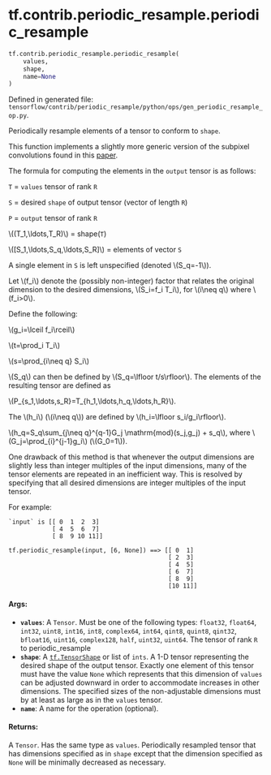 <div itemscope itemtype="http://developers.google.com/ReferenceObject">
<meta itemprop="name" content="tf.contrib.periodic_resample.periodic_resample" />
</div>

# tf.contrib.periodic_resample.periodic_resample

``` python
tf.contrib.periodic_resample.periodic_resample(
    values,
    shape,
    name=None
)
```



Defined in generated file: `tensorflow/contrib/periodic_resample/python/ops/gen_periodic_resample_op.py`.

Periodically resample elements of a tensor to conform to `shape`.

This function implements a slightly more generic version of the subpixel
convolutions found in this [paper](https://arxiv.org/abs/1609.05158).

The formula for computing the elements in the `output` tensor is as follows:

  `T` = `values` tensor of rank `R`

  `S` = desired `shape` of output tensor (vector of length `R`)

  `P` = `output` tensor of rank `R`

  \\((T_1,\\ldots,T_R)\\) = shape(`T`)

  \\([S_1,\\ldots,S_q,\\ldots,S_R]\\) = elements of vector `S`

  A single element in `S` is left unspecified (denoted \\(S_q=-1\\)).

  Let \\(f_i\\) denote the (possibly non-integer) factor that relates the original
  dimension to the desired dimensions, \\(S_i=f_i T_i\\), for \\(i\\neq q\\) where
  \\(f_i>0\\).

  Define the following:

  \\(g_i=\\lceil f_i\\rceil\\)

  \\(t=\\prod_i T_i\\)

  \\(s=\\prod_{i\\neq q} S_i\\)

  \\(S_q\\) can then be defined by \\(S_q=\\lfloor t/s\\rfloor\\).
  The elements of the resulting tensor are defined as

  \\(P_{s_1,\\ldots,s_R}=T_{h_1,\\ldots,h_q,\\ldots,h_R}\\).

  The \\(h_i\\) (\\(i\\neq q\\)) are defined by \\(h_i=\\lfloor s_i/g_i\\rfloor\\).

  \\(h_q=S_q\\sum_{j\\neq q}^{q-1}G_j \\mathrm{mod}(s_j,g_j) + s_q\\), where
  \\(G_j=\\prod_{i}^{j-1}g_i\\) (\\(G_0=1\\)).

One drawback of this method is that whenever the output dimensions are slightly
less than integer multiples of the input dimensions, many of the tensor elements
are repeated in an inefficient way. This is resolved by specifying that all
desired dimensions are integer multiples of the input tensor.

For example:

```prettyprint
`input` is [[ 0  1  2  3]
            [ 4  5  6  7]
            [ 8  9 10 11]]

tf.periodic_resample(input, [6, None]) ==> [[ 0  1]
                                            [ 2  3]
                                            [ 4  5]
                                            [ 6  7]
                                            [ 8  9]
                                            [10 11]]
```

#### Args:

* <b>`values`</b>: A `Tensor`. Must be one of the following types: `float32`, `float64`, `int32`, `uint8`, `int16`, `int8`, `complex64`, `int64`, `qint8`, `quint8`, `qint32`, `bfloat16`, `uint16`, `complex128`, `half`, `uint32`, `uint64`.
    The tensor of rank `R` to periodic_resample
* <b>`shape`</b>: A <a href="../../../tf/TensorShape.md"><code>tf.TensorShape</code></a> or list of `ints`.
    A 1-D tensor representing the desired shape of the output tensor.
    Exactly one element of this tensor must have the value `None` which represents
    that this dimension of `values` can be adjusted downward in order to
    accommodate increases in other dimensions. The specified sizes of the
    non-adjustable dimensions must by at least as large as in the `values` tensor.
* <b>`name`</b>: A name for the operation (optional).


#### Returns:

A `Tensor`. Has the same type as `values`.
Periodically resampled tensor that has dimensions specified as in
`shape` except that the dimension specified as `None` will be minimally
decreased as necessary.